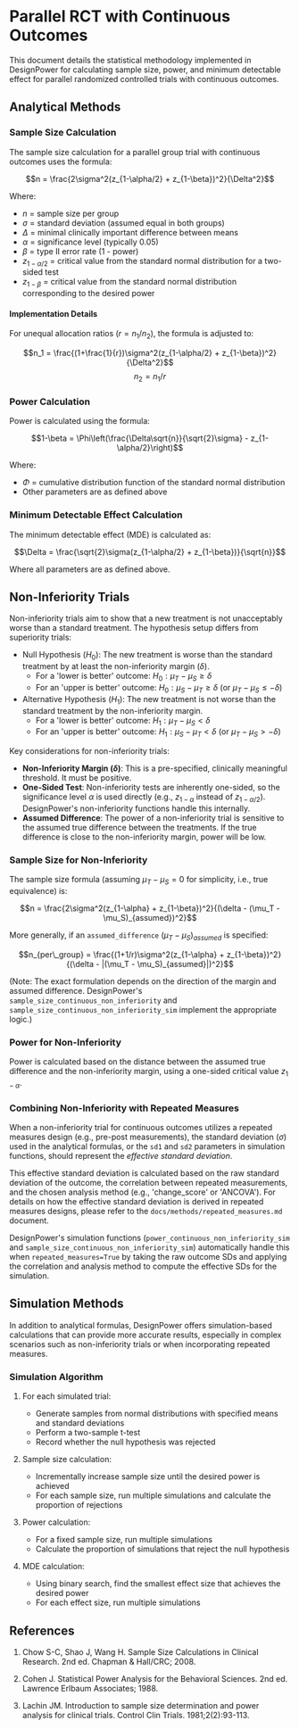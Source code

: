 # Parallel RCT with Continuous Outcomes

This document details the statistical methodology implemented in DesignPower for calculating sample size, power, and minimum detectable effect for parallel randomized controlled trials with continuous outcomes.

## Analytical Methods

### Sample Size Calculation

The sample size calculation for a parallel group trial with continuous outcomes uses the formula:

$$n = \frac{2\sigma^2(z_{1-\alpha/2} + z_{1-\beta})^2}{\Delta^2}$$

Where:
- $n$ = sample size per group
- $\sigma$ = standard deviation (assumed equal in both groups)
- $\Delta$ = minimal clinically important difference between means
- $\alpha$ = significance level (typically 0.05)
- $\beta$ = type II error rate (1 - power)
- $z_{1-\alpha/2}$ = critical value from the standard normal distribution for a two-sided test
- $z_{1-\beta}$ = critical value from the standard normal distribution corresponding to the desired power

#### Implementation Details

For unequal allocation ratios ($r = n_1/n_2$), the formula is adjusted to:

$$n_1 = \frac{(1+\frac{1}{r})\sigma^2(z_{1-\alpha/2} + z_{1-\beta})^2}{\Delta^2}$$
$$n_2 = n_1/r$$

### Power Calculation

Power is calculated using the formula:

$$1-\beta = \Phi\left(\frac{\Delta\sqrt{n}}{\sqrt{2}\sigma} - z_{1-\alpha/2}\right)$$

Where:
- $\Phi$ = cumulative distribution function of the standard normal distribution
- Other parameters are as defined above

### Minimum Detectable Effect Calculation

The minimum detectable effect (MDE) is calculated as:

$$\Delta = \frac{\sqrt{2}\sigma(z_{1-\alpha/2} + z_{1-\beta})}{\sqrt{n}}$$

Where all parameters are as defined above.

## Non-Inferiority Trials

Non-inferiority trials aim to show that a new treatment is not unacceptably worse than a standard treatment. The hypothesis setup differs from superiority trials:

- Null Hypothesis ($H_0$): The new treatment is worse than the standard treatment by at least the non-inferiority margin ($\delta$).
  - For a 'lower is better' outcome: $H_0: \mu_T - \mu_S \ge \delta$
  - For an 'upper is better' outcome: $H_0: \mu_S - \mu_T \ge \delta$ (or $\mu_T - \mu_S \le -\delta$)
- Alternative Hypothesis ($H_1$): The new treatment is not worse than the standard treatment by the non-inferiority margin.
  - For a 'lower is better' outcome: $H_1: \mu_T - \mu_S < \delta$
  - For an 'upper is better' outcome: $H_1: \mu_S - \mu_T < \delta$ (or $\mu_T - \mu_S > -\delta$)

Key considerations for non-inferiority trials:
- **Non-Inferiority Margin ($\delta$)**: This is a pre-specified, clinically meaningful threshold. It must be positive.
- **One-Sided Test**: Non-inferiority tests are inherently one-sided, so the significance level $\alpha$ is used directly (e.g., $z_{1-\alpha}$ instead of $z_{1-\alpha/2}$). DesignPower's non-inferiority functions handle this internally.
- **Assumed Difference**: The power of a non-inferiority trial is sensitive to the assumed true difference between the treatments. If the true difference is close to the non-inferiority margin, power will be low.

### Sample Size for Non-Inferiority

The sample size formula (assuming $\mu_T - \mu_S = 0$ for simplicity, i.e., true equivalence) is:

$$n = \frac{2\sigma^2(z_{1-\alpha} + z_{1-\beta})^2}{(\delta - (\mu_T - \mu_S)_{assumed})^2}$$ 

More generally, if an `assumed_difference` $(\mu_T - \mu_S)_{assumed}$ is specified:

$$n_{per\_group} = \frac{(1+1/r)\sigma^2(z_{1-\alpha} + z_{1-\beta})^2}{(\delta - |(\mu_T - \mu_S)_{assumed}|)^2}$$ 

(Note: The exact formulation depends on the direction of the margin and assumed difference. DesignPower's `sample_size_continuous_non_inferiority` and `sample_size_continuous_non_inferiority_sim` implement the appropriate logic.)

### Power for Non-Inferiority

Power is calculated based on the distance between the assumed true difference and the non-inferiority margin, using a one-sided critical value $z_{1-\alpha}$.

### Combining Non-Inferiority with Repeated Measures

When a non-inferiority trial for continuous outcomes utilizes a repeated measures design (e.g., pre-post measurements), the standard deviation ($\sigma$) used in the analytical formulas, or the `sd1` and `sd2` parameters in simulation functions, should represent the *effective standard deviation*.

This effective standard deviation is calculated based on the raw standard deviation of the outcome, the correlation between repeated measurements, and the chosen analysis method (e.g., 'change_score' or 'ANCOVA'). For details on how the effective standard deviation is derived in repeated measures designs, please refer to the `docs/methods/repeated_measures.md` document.

DesignPower's simulation functions (`power_continuous_non_inferiority_sim` and `sample_size_continuous_non_inferiority_sim`) automatically handle this when `repeated_measures=True` by taking the raw outcome SDs and applying the correlation and analysis method to compute the effective SDs for the simulation.

## Simulation Methods

In addition to analytical formulas, DesignPower offers simulation-based calculations that can provide more accurate results, especially in complex scenarios such as non-inferiority trials or when incorporating repeated measures.

### Simulation Algorithm

1. For each simulated trial:
   - Generate samples from normal distributions with specified means and standard deviations
   - Perform a two-sample t-test
   - Record whether the null hypothesis was rejected

2. Sample size calculation:
   - Incrementally increase sample size until the desired power is achieved
   - For each sample size, run multiple simulations and calculate the proportion of rejections

3. Power calculation:
   - For a fixed sample size, run multiple simulations
   - Calculate the proportion of simulations that reject the null hypothesis

4. MDE calculation:
   - Using binary search, find the smallest effect size that achieves the desired power
   - For each effect size, run multiple simulations

## References

1. Chow S-C, Shao J, Wang H. Sample Size Calculations in Clinical Research. 2nd ed. Chapman & Hall/CRC; 2008.

2. Cohen J. Statistical Power Analysis for the Behavioral Sciences. 2nd ed. Lawrence Erlbaum Associates; 1988.

3. Lachin JM. Introduction to sample size determination and power analysis for clinical trials. Control Clin Trials. 1981;2(2):93-113.
